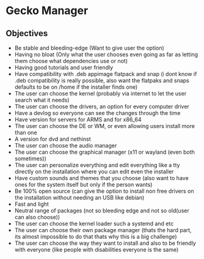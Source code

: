 # Gecko Manager

## Objectives

- Be stable and bleeding-edge (Want to give user the option)
- Having no bloat (Only what the user chooses even going as far as letting them choose what dependencies use or not)
- Having good tutorials and user friendly
- Have compatibility with .deb appimage flatpack and snap (i dont know if .deb compatibility is really possible, also want the flatpaks and snaps defaults to be on /home if the installer finds one)
- The user can choose the kernel (probably via internet to let the user search what it needs)
- The user can choose the drivers, an option for every computer driver
- Have a devlog so everyone can see the changes through the time
- Have version for servers for ARMS and for x86_64
- The user can choose the DE or WM, or even allowing users install more than one
- A version for dvd and nethinst
- The user can choose the audio manager
- The user can choose the graphical manager (x11 or wayland (even both sometimes))
- The user can personalize everything and edit everything like a tty directly on the installation where you can edit even the installer 
- Have custom sounds and themes that you choose (also want to have ones for the system itself but only if the person wants)
- Be 100% open source (can give the option to install non free drivers on the installation without needing an USB like debian)
- Fast and light
- Neutral range of packages (not so bleeding edge and not so old(user can also choose))
- The user can choose the kernel loader such a systemd and etc
- The user can choose their own package manager (thats the hard part, its almost impossible to do that thats why this is a big challenge)
- The user can choose the way they want to install and also to be friendly with everyone (like people with disabilities everyone is the same)

